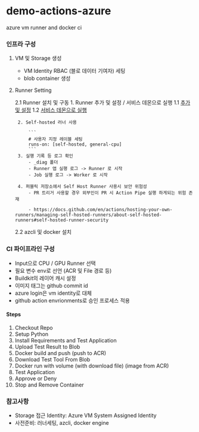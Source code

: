 # demo-actions-azure
azure vm runner and docker ci

### 인프라 구성
1. VM 및 Storage 생성

    - VM Identity RBAC (블로 데이터 기여자) 세팅
    - blob container 생성

2. Runner Setting

    2.1 Runner 설치 및 구동
        1. Runner 추가 및 설정 / 서비스 데몬으로 실행
            1.1 [추가 및 설정](https://docs.github.com/ko/enterprise-cloud@latest/actions/hosting-your-own-runners/managing-self-hosted-runners/adding-self-hosted-runners)
            1.2 [서비스 데몬으로 실행](https://docs.github.com/ko/enterprise-cloud@latest/actions/hosting-your-own-runners/managing-self-hosted-runners/configuring-the-self-hosted-runner-application-as-a-service)

        2. Self-hosted 러너 사용

            ```
            # 사용자 지정 레이블 세팅
            runs-on: [self-hosted, general-cpu]
            ```
        3. 실행 기록 등 로그 확인
            - _diag 폴더
            - Runner 앱 실행 로그 -> Runner 로 시작
            - Job 실행 로그 -> Worker 로 시작

        4. 퍼블릭 저장소에서 Self Host Runner 사용시 보안 위험성
            - PR 트리거 사용할 경우 외부인이 PR 시 Action Pipe 실행 하게되는 위험 존재

            - https://docs.github.com/en/actions/hosting-your-own-runners/managing-self-hosted-runners/about-self-hosted-runners#self-hosted-runner-security

    2.2 azcli 및 docker 설치


### CI 파이프라인 구성
- Input으로 CPU / GPU Runner 선택
- 필요 변수 env로 선언 (ACR 및 File 경로 등)
- Buildkit의 레이어 캐시 설정
- 이미지 태그는 github commit id
- azure login은 vm identity로 대체
- github action envrionments로 승인 프로세스 적용

#### Steps
1. Checkout Repo
2. Setup Python
3. Install Requirements and Test Application
4. Upload Test Result to Blob
5. Docker build and push (push to ACR)
6. Download Test Tool From Blob
7. Docker run with volume (with download file) (image from ACR)
8. Test Application
9. Approve or Deny
10. Stop and Remove Container

### 참고사항
- Storage 접근 Identity: Azure VM System Assigned Identity
- 사전준비: 러너세팅, azcli, docker engine

